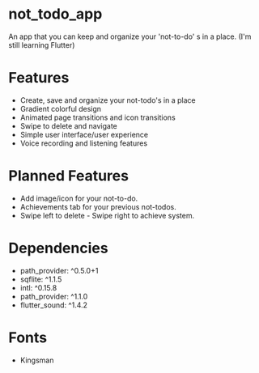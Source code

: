 # not_todo_app

An app that you can keep and organize your 'not-to-do' s in a place. (I'm still learning Flutter)

# Features
  - Create, save and organize your not-todo's in a place
  - Gradient colorful design
  - Animated page transitions and icon transitions
  - Swipe to delete and navigate
  - Simple user interface/user experience
  - Voice recording and listening features


# Planned Features
 - Add image/icon for your not-to-do.
 - Achievements tab for your previous not-todos.
 - Swipe left to delete - Swipe right to achieve system.

# Dependencies

  - path_provider: ^0.5.0+1
  - sqflite: ^1.1.5
  - intl: ^0.15.8
  - path_provider: ^1.1.0
  - flutter_sound: ^1.4.2

# Fonts

 - Kingsman
